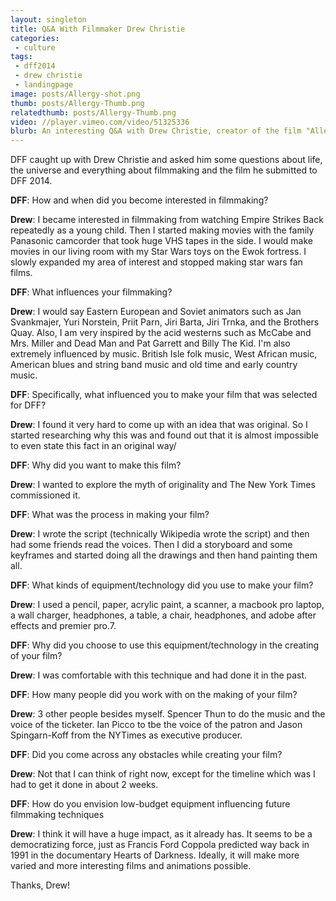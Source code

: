 ```yaml
---
layout: singleton
title: Q&A With Filmmaker Drew Christie
categories:
 - culture
tags:
 - dff2014
 - drew christie
 - landingpage
image: posts/Allergy-shot.png
thumb: posts/Allergy-Thumb.png
relatedthumb: posts/Allergy-Thumb.png
video: //player.vimeo.com/video/51325336
blurb: An interesting Q&A with Drew Christie, creator of the film "Allergy to Originality".
---
```



DFF caught up with Drew Christie and asked him some questions about life, the universe and everything about filmmaking and the film he submitted to DFF 2014.

**DFF**: How and when did you become interested in filmmaking?

**Drew**: I became interested in filmmaking from watching Empire Strikes Back repeatedly as a young child. Then I started making movies with the family Panasonic camcorder that took huge VHS tapes in the side. I would make movies in our living room with my Star Wars toys on the Ewok fortress. I slowly expanded my area of interest and stopped making star wars fan films.

**DFF**: What influences your filmmaking?


**Drew**: I would say Eastern European and Soviet animators such as Jan Svankmajer, Yuri Norstein, Priit Parn, Jiri Barta, Jiri Trnka, and the Brothers Quay. Also, I am very inspired by the acid westerns such as McCabe and Mrs. Miller and Dead Man and Pat Garrett and Billy The Kid. I'm also extremely influenced by music. British Isle folk music, West African music, American blues and string band music and old time and early country music.

**DFF**: Specifically, what influenced you to make your film that was selected for DFF?


**Drew**: I found it very hard to come up with an idea that was original. So I started researching why this was and found out that it is almost impossible to even state this fact in an original way/

**DFF**: Why did you want to make this film?


**Drew**: I wanted to explore the myth of originality and The New York Times commissioned it.

**DFF**: What was the process in making your film?


**Drew**: I wrote the script (technically Wikipedia wrote the script) and then had some friends read the voices. Then I did a storyboard and some keyframes and started doing all the drawings and then hand painting them all.

**DFF**: What kinds of equipment/technology did you use to make your film?


**Drew**: I used  a pencil, paper, acrylic paint, a scanner, a macbook pro laptop, a wall charger, headphones, a table, a chair, headphones, and adobe after effects and premier pro.7.

**DFF**: Why did you choose to use this equipment/technology in the creating of your film?


**Drew**: I was comfortable with this technique and had done it in the past.

**DFF**: How many people did you work with on the making of your film?


**Drew**: 3 other people besides myself. Spencer Thun to do the music and the voice of the ticketer. Ian Picco to tbe the voice of the patron and Jason Spingarn-Koff from the NYTimes as executive producer.

**DFF**: Did you come across any obstacles while creating your film?


**Drew**: Not that I can think of right now, except for the timeline which was I had to get it done in about 2 weeks.

**DFF**: How do you envision low-budget equipment influencing future filmmaking techniques


**Drew**: I think it will have a huge impact, as it already has. It seems to be a democratizing force, just as Francis Ford Coppola predicted way back in 1991 in the documentary Hearts of Darkness. Ideally, it will make more varied and more interesting films and animations possible.

Thanks, Drew!
